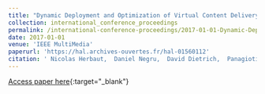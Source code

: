 ```yaml
---
title: "Dynamic Deployment and Optimization of Virtual Content Delivery Networks"
collection: international_conference_proceedings
permalink: /international-conference-proceedings/2017-01-01-Dynamic-Deployment-and-Optimization-of-Virtual-Content-Delivery-Networks
date: 2017-01-01
venue: 'IEEE MultiMedia'
paperurl: 'https://hal.archives-ouvertes.fr/hal-01560112'
citation: ' Nicolas Herbaut,  Daniel Negru,  David Dietrich,  Panagiotis Papadimitriou, &quot;Dynamic Deployment and Optimization of Virtual Content Delivery Networks.&quot; IEEE MultiMedia, 2017.'
---
```

[Access paper here](https://hal.archives-ouvertes.fr/hal-01560112){:target="_blank"}
